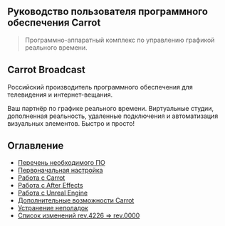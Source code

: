 ﻿## Руководство пользователя программного обеспечения Carrot

> Программно-аппаратный комплекс по управлению графикой реального времени.

## Carrot Broadcast

Российский производитель программного обеспечения для телевидения и интернет-вещания.

Ваш партнёр по графике реального времени. Виртуальные студии, дополненная реальность, удаленные подключения и автоматизация визуальных элементов. Быстро и просто!

## Оглавление

- [Перечень необходимого ПО](thirdparty.md)
- [Первоначальная настройка](settings.md)
- [Работа с Carrot](workflow.md)
- [Работа с After Effects](ae_templates.md)
- [Работа с Unreal Engine](ue_templates.md)
- [Дополнительные возможности Carrot](examples.md)
- [Устранение неполадок](troubleshooting.md)
- [Список изменений rev.4226 => rev.0000](updates.md)